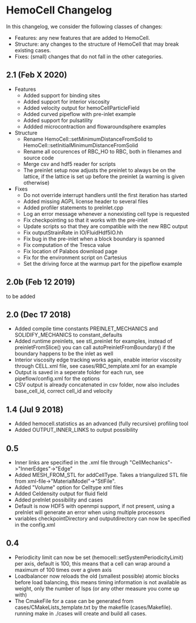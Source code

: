 HemoCell Changelog
==================

In this changelog, we consider the following classes of changes:
* Features: any new features that are added to HemoCell.
* Structure: any changes to the structure of HemoCell that may break existing cases.
* Fixes: (small) changes that do not fall in the other categories.

2.1 (Feb X 2020)
----------------
* Features
  * Added support for binding sites
  * Added support for interior viscosity
  * Added velocity output for hemoCellParticleField
  * Added curved pipeflow with pre-inlet example
  * Added support for pulsatility
  * Addded microcontraction and flowaroundsphere examples
* Structure
  * Rename HemoCell::setMinimumDistanceFromSolid to HemoCell::setInitialMinimumDistanceFromSolid
  * Rename all occurences of RBC_HO to RBC, both in filenames and source code
  * Merge csv and hdf5 reader for scripts
  * The preinlet setup now adjusts the preinlet to always be on the lattice, if the lattice is set up before the preinlet (a warning is given otherwise)
* Fixes
  * Do not override interrupt handlers until the first iteration has started
  * Added missing AGPL license header to several files
  * Added profiler statements to preInlet.cpp
  * Log an error message whenever a nonexisting cell type is requested
  * Fix checkpointing so that it works with the pre-inlet
  * Update scripts so that they are compatible with the new RBC output
  * Fix outputStrainRate in IO/FluidHdf5IO.hh
  * Fix bug in the pre-inlet when a block boundary is spanned
  * Fix computation of the Tresca value
  * Fix location of Palabos download page
  * Fix for the environment script on Cartesius
  * Set the driving force at the warmup part for the pipeflow example

2.0b (Feb 12 2019)
------------------
to be added

2.0 (Dec 17 2018)
-----------------
* Added compile time constants PREINLET_MECHANICS and SOLIDIFY_MECHANICS to constant_defaults
* Added runtime preinlets, see stl_preinlet for examples, instead of preinletFromSlice() you can call autoPreinletFromBoundary() if the boundary happens to be the inlet as well
* Interior viscosity edge tracking works again, enable interior viscosity through CELL.xml file, see cases/RBC_template.xml for an example
* Output is saved in a seperate folder for each run, see pipeflow/config.xml for the options
* CSV output is already concatenated in csv folder, now also includes base_cell_id, correct cell_id and velocity

1.4 (Jul 9 2018)
----------------
* Added hemocell.statistics as an advanced (fully recursive) profiling tool
* Added OUTPUT_INNER_LINKS to output possibility

0.5
---
* Inner links are specified in the <CellType>.xml file through "CellMechanics"->"InnerEdges"->"Edge"
* Added MESH_FROM_STL for addCellType. Takes a triangulized STL file from xml-file->"MaterialModel"->"StlFile".
* Added "Volume" option for Celltype xml files
* Added Celdensity output for fluid field
* Added preInlet possibility and cases
* Default is now HDF5 with openmpi support, if not present, using a preInlet will generate an error when using multiple processors
* variables checkpointDirectory and outputdirectory can now be specified in the config.xml

0.4
---
* Periodicity limit can now be set (hemocell::setSystemPeriodicityLimit) per axis, default is 100, this means that a cell can wrap around a maximum of 100 times over a given axis
* Loadbalancer now reloads the old (smallest possible) atomic blocks before load balancing, this means timing information is not available as weight, only the number of lsps (or any other measure you come up with)
* The CmakeFile for a case can be generated from cases/CMakeLists_template.txt by the makefile (cases/Makefile). running make in ./cases will create and build all cases.

